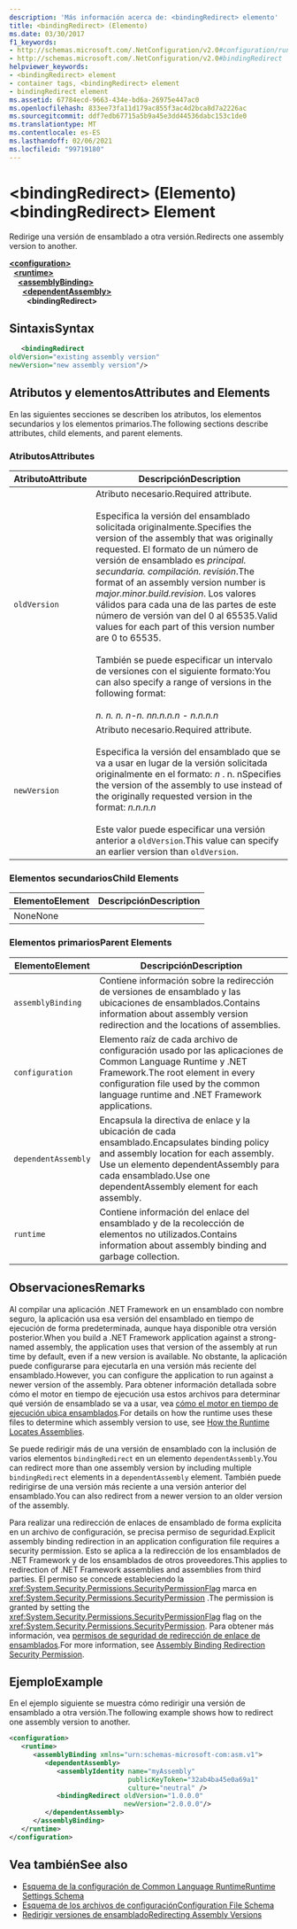 ```yaml
---
description: 'Más información acerca de: <bindingRedirect> elemento'
title: <bindingRedirect> (Elemento)
ms.date: 03/30/2017
f1_keywords:
- http://schemas.microsoft.com/.NetConfiguration/v2.0#configuration/runtime/assemblyBinding/dependentAssembly/bindingRedirect
- http://schemas.microsoft.com/.NetConfiguration/v2.0#bindingRedirect
helpviewer_keywords:
- <bindingRedirect> element
- container tags, <bindingRedirect> element
- bindingRedirect element
ms.assetid: 67784ecd-9663-434e-bd6a-26975e447ac0
ms.openlocfilehash: 833ee73fa11d179ac855f3ac4d2bca8d7a2226ac
ms.sourcegitcommit: ddf7edb67715a5b9a45e3dd44536dabc153c1de0
ms.translationtype: MT
ms.contentlocale: es-ES
ms.lasthandoff: 02/06/2021
ms.locfileid: "99719180"
---
```

# <a name="bindingredirect-element"></a><span data-ttu-id="af407-103">\<bindingRedirect> (Elemento)</span><span class="sxs-lookup"><span data-stu-id="af407-103">\<bindingRedirect> Element</span></span>

<span data-ttu-id="af407-104">Redirige una versión de ensamblado a otra versión.</span><span class="sxs-lookup"><span data-stu-id="af407-104">Redirects one assembly version to another.</span></span>  
  
[**\<configuration>**](../configuration-element.md)\
&nbsp;&nbsp;[**\<runtime>**](runtime-element.md)\
&nbsp;&nbsp;&nbsp;&nbsp;[**\<assemblyBinding>**](assemblybinding-element-for-runtime.md)\
&nbsp;&nbsp;&nbsp;&nbsp;&nbsp;&nbsp;[**\<dependentAssembly>**](dependentassembly-element.md)\
&nbsp;&nbsp;&nbsp;&nbsp;&nbsp;&nbsp;&nbsp;&nbsp;**\<bindingRedirect>**  
  
## <a name="syntax"></a><span data-ttu-id="af407-105">Sintaxis</span><span class="sxs-lookup"><span data-stu-id="af407-105">Syntax</span></span>  
  
```xml  
   <bindingRedirect
oldVersion="existing assembly version"  
newVersion="new assembly version"/>  
```  
  
## <a name="attributes-and-elements"></a><span data-ttu-id="af407-106">Atributos y elementos</span><span class="sxs-lookup"><span data-stu-id="af407-106">Attributes and Elements</span></span>  

 <span data-ttu-id="af407-107">En las siguientes secciones se describen los atributos, los elementos secundarios y los elementos primarios.</span><span class="sxs-lookup"><span data-stu-id="af407-107">The following sections describe attributes, child elements, and parent elements.</span></span>  
  
### <a name="attributes"></a><span data-ttu-id="af407-108">Atributos</span><span class="sxs-lookup"><span data-stu-id="af407-108">Attributes</span></span>  
  
|<span data-ttu-id="af407-109">Atributo</span><span class="sxs-lookup"><span data-stu-id="af407-109">Attribute</span></span>|<span data-ttu-id="af407-110">Descripción</span><span class="sxs-lookup"><span data-stu-id="af407-110">Description</span></span>|  
|---------------|-----------------|  
|`oldVersion`|<span data-ttu-id="af407-111">Atributo necesario.</span><span class="sxs-lookup"><span data-stu-id="af407-111">Required attribute.</span></span><br /><br /> <span data-ttu-id="af407-112">Especifica la versión del ensamblado solicitada originalmente.</span><span class="sxs-lookup"><span data-stu-id="af407-112">Specifies the version of the assembly that was originally requested.</span></span> <span data-ttu-id="af407-113">El formato de un número de versión de ensamblado es *principal. secundaria. compilación. revisión*.</span><span class="sxs-lookup"><span data-stu-id="af407-113">The format of an assembly version number is *major.minor.build.revision*.</span></span> <span data-ttu-id="af407-114">Los valores válidos para cada una de las partes de este número de versión van del 0 al 65535.</span><span class="sxs-lookup"><span data-stu-id="af407-114">Valid values for each part of this version number are 0 to 65535.</span></span><br /><br /> <span data-ttu-id="af407-115">También se puede especificar un intervalo de versiones con el siguiente formato:</span><span class="sxs-lookup"><span data-stu-id="af407-115">You can also specify a range of versions in the following format:</span></span><br /><br /> <span data-ttu-id="af407-116">*n. n. n. n-n. n*</span><span class="sxs-lookup"><span data-stu-id="af407-116">*n.n.n.n - n.n.n.n*</span></span>|  
|`newVersion`|<span data-ttu-id="af407-117">Atributo necesario.</span><span class="sxs-lookup"><span data-stu-id="af407-117">Required attribute.</span></span><br /><br /> <span data-ttu-id="af407-118">Especifica la versión del ensamblado que se va a usar en lugar de la versión solicitada originalmente en el formato: *n* . n. n</span><span class="sxs-lookup"><span data-stu-id="af407-118">Specifies the version of the assembly to use instead of the originally requested version in the format: *n.n.n.n*</span></span><br /><br /> <span data-ttu-id="af407-119">Este valor puede especificar una versión anterior a `oldVersion`.</span><span class="sxs-lookup"><span data-stu-id="af407-119">This value can specify an earlier version than `oldVersion`.</span></span>|  
  
### <a name="child-elements"></a><span data-ttu-id="af407-120">Elementos secundarios</span><span class="sxs-lookup"><span data-stu-id="af407-120">Child Elements</span></span>  
  
|<span data-ttu-id="af407-121">Elemento</span><span class="sxs-lookup"><span data-stu-id="af407-121">Element</span></span>|<span data-ttu-id="af407-122">Descripción</span><span class="sxs-lookup"><span data-stu-id="af407-122">Description</span></span>|  
|-------------|-----------------|  
|<span data-ttu-id="af407-123">None</span><span class="sxs-lookup"><span data-stu-id="af407-123">None</span></span>||  
  
### <a name="parent-elements"></a><span data-ttu-id="af407-124">Elementos primarios</span><span class="sxs-lookup"><span data-stu-id="af407-124">Parent Elements</span></span>  
  
|<span data-ttu-id="af407-125">Elemento</span><span class="sxs-lookup"><span data-stu-id="af407-125">Element</span></span>|<span data-ttu-id="af407-126">Descripción</span><span class="sxs-lookup"><span data-stu-id="af407-126">Description</span></span>|  
|-------------|-----------------|  
|`assemblyBinding`|<span data-ttu-id="af407-127">Contiene información sobre la redirección de versiones de ensamblado y las ubicaciones de ensamblados.</span><span class="sxs-lookup"><span data-stu-id="af407-127">Contains information about assembly version redirection and the locations of assemblies.</span></span>|  
|`configuration`|<span data-ttu-id="af407-128">Elemento raíz de cada archivo de configuración usado por las aplicaciones de Common Language Runtime y .NET Framework.</span><span class="sxs-lookup"><span data-stu-id="af407-128">The root element in every configuration file used by the common language runtime and .NET Framework applications.</span></span>|  
|`dependentAssembly`|<span data-ttu-id="af407-129">Encapsula la directiva de enlace y la ubicación de cada ensamblado.</span><span class="sxs-lookup"><span data-stu-id="af407-129">Encapsulates binding policy and assembly location for each assembly.</span></span> <span data-ttu-id="af407-130">Use un elemento dependentAssembly para cada ensamblado.</span><span class="sxs-lookup"><span data-stu-id="af407-130">Use one dependentAssembly element for each assembly.</span></span>|  
|`runtime`|<span data-ttu-id="af407-131">Contiene información del enlace del ensamblado y de la recolección de elementos no utilizados.</span><span class="sxs-lookup"><span data-stu-id="af407-131">Contains information about assembly binding and garbage collection.</span></span>|  
  
## <a name="remarks"></a><span data-ttu-id="af407-132">Observaciones</span><span class="sxs-lookup"><span data-stu-id="af407-132">Remarks</span></span>  

 <span data-ttu-id="af407-133">Al compilar una aplicación .NET Framework en un ensamblado con nombre seguro, la aplicación usa esa versión del ensamblado en tiempo de ejecución de forma predeterminada, aunque haya disponible otra versión posterior.</span><span class="sxs-lookup"><span data-stu-id="af407-133">When you build a .NET Framework application against a strong-named assembly, the application uses that version of the assembly at run time by default, even if a new version is available.</span></span> <span data-ttu-id="af407-134">No obstante, la aplicación puede configurarse para ejecutarla en una versión más reciente del ensamblado.</span><span class="sxs-lookup"><span data-stu-id="af407-134">However, you can configure the application to run against a newer version of the assembly.</span></span> <span data-ttu-id="af407-135">Para obtener información detallada sobre cómo el motor en tiempo de ejecución usa estos archivos para determinar qué versión de ensamblado se va a usar, vea [cómo el motor en tiempo de ejecución ubica ensamblados](../../../deployment/how-the-runtime-locates-assemblies.md).</span><span class="sxs-lookup"><span data-stu-id="af407-135">For details on how the runtime uses these files to determine which assembly version to use, see [How the Runtime Locates Assemblies](../../../deployment/how-the-runtime-locates-assemblies.md).</span></span>  
  
 <span data-ttu-id="af407-136">Se puede redirigir más de una versión de ensamblado con la inclusión de varios elementos `bindingRedirect` en un elemento `dependentAssembly`.</span><span class="sxs-lookup"><span data-stu-id="af407-136">You can redirect more than one assembly version by including multiple `bindingRedirect` elements in a `dependentAssembly` element.</span></span> <span data-ttu-id="af407-137">También puede redirigirse de una versión más reciente a una versión anterior del ensamblado.</span><span class="sxs-lookup"><span data-stu-id="af407-137">You can also redirect from a newer version to an older version of the assembly.</span></span>  
  
 <span data-ttu-id="af407-138">Para realizar una redirección de enlaces de ensamblado de forma explícita en un archivo de configuración, se precisa permiso de seguridad.</span><span class="sxs-lookup"><span data-stu-id="af407-138">Explicit assembly binding redirection in an application configuration file requires a security permission.</span></span> <span data-ttu-id="af407-139">Esto se aplica a la redirección de los ensamblados de .NET Framework y de los ensamblados de otros proveedores.</span><span class="sxs-lookup"><span data-stu-id="af407-139">This applies to redirection of .NET Framework assemblies and assemblies from third parties.</span></span> <span data-ttu-id="af407-140">El permiso se concede estableciendo la <xref:System.Security.Permissions.SecurityPermissionFlag> marca en <xref:System.Security.Permissions.SecurityPermission> .</span><span class="sxs-lookup"><span data-stu-id="af407-140">The permission is granted by setting the <xref:System.Security.Permissions.SecurityPermissionFlag> flag on the <xref:System.Security.Permissions.SecurityPermission>.</span></span> <span data-ttu-id="af407-141">Para obtener más información, vea [permisos de seguridad de redirección de enlace de ensamblados](../../assembly-binding-redirection-security-permission.md).</span><span class="sxs-lookup"><span data-stu-id="af407-141">For more information, see [Assembly Binding Redirection Security Permission](../../assembly-binding-redirection-security-permission.md).</span></span>  
  
## <a name="example"></a><span data-ttu-id="af407-142">Ejemplo</span><span class="sxs-lookup"><span data-stu-id="af407-142">Example</span></span>  

 <span data-ttu-id="af407-143">En el ejemplo siguiente se muestra cómo redirigir una versión de ensamblado a otra versión.</span><span class="sxs-lookup"><span data-stu-id="af407-143">The following example shows how to redirect one assembly version to another.</span></span>  
  
```xml  
<configuration>  
   <runtime>  
      <assemblyBinding xmlns="urn:schemas-microsoft-com:asm.v1">  
         <dependentAssembly>  
            <assemblyIdentity name="myAssembly"  
                              publicKeyToken="32ab4ba45e0a69a1"  
                              culture="neutral" />  
            <bindingRedirect oldVersion="1.0.0.0"  
                             newVersion="2.0.0.0"/>  
         </dependentAssembly>  
      </assemblyBinding>  
   </runtime>  
</configuration>  
```  
  
## <a name="see-also"></a><span data-ttu-id="af407-144">Vea también</span><span class="sxs-lookup"><span data-stu-id="af407-144">See also</span></span>

- [<span data-ttu-id="af407-145">Esquema de la configuración de Common Language Runtime</span><span class="sxs-lookup"><span data-stu-id="af407-145">Runtime Settings Schema</span></span>](index.md)
- [<span data-ttu-id="af407-146">Esquema de los archivos de configuración</span><span class="sxs-lookup"><span data-stu-id="af407-146">Configuration File Schema</span></span>](../index.md)
- [<span data-ttu-id="af407-147">Redirigir versiones de ensamblado</span><span class="sxs-lookup"><span data-stu-id="af407-147">Redirecting Assembly Versions</span></span>](../../redirect-assembly-versions.md)
